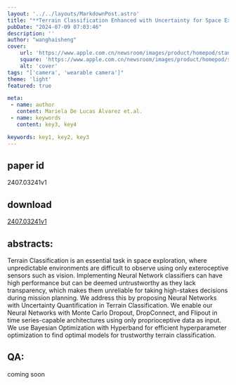 ```yaml
---
layout: '../../layouts/MarkdownPost.astro'
title: "**Terrain Classification Enhanced with Uncertainty for Space Exploration Robots from Proprioceptive Data**"
pubDate: "2024-07-09 07:03:46"
description: ''
author: "wanghaisheng"
cover:
    url: 'https://www.apple.com.cn/newsroom/images/product/homepod/standard/Apple-HomePod-hero-230118_big.jpg.large_2x.jpg'
    square: 'https://www.apple.com.cn/newsroom/images/product/homepod/standard/Apple-HomePod-hero-230118_big.jpg.large_2x.jpg'
    alt: 'cover'
tags: "['camera', 'wearable camera']" 
theme: 'light'
featured: true

meta:
 - name: author
   content: Mariela De Lucas Álvarez et.al.
 - name: keywords
   content: key3, key4

keywords: key1, key2, key3
---
```


## paper id
2407.03241v1
## download
[2407.03241v1](http://arxiv.org/abs/2407.03241v1)
## abstracts:
Terrain Classification is an essential task in space exploration, where unpredictable environments are difficult to observe using only exteroceptive sensors such as vision. Implementing Neural Network classifiers can have high performance but can be deemed untrustworthy as they lack transparency, which makes them unreliable for taking high-stakes decisions during mission planning. We address this by proposing Neural Networks with Uncertainty Quantification in Terrain Classification. We enable our Neural Networks with Monte Carlo Dropout, DropConnect, and Flipout in time series-capable architectures using only proprioceptive data as input. We use Bayesian Optimization with Hyperband for efficient hyperparameter optimization to find optimal models for trustworthy terrain classification.
## QA:
coming soon
